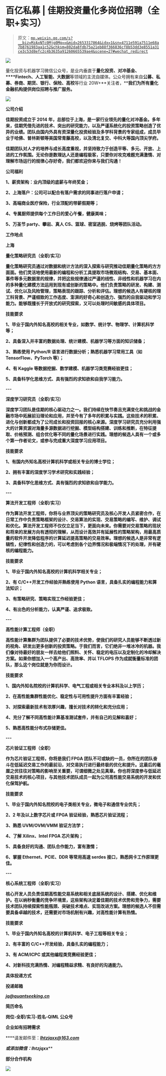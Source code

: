 # 百亿私募 | 佳期投资量化多岗位招聘（全职+实习）

> 原文：[`mp.weixin.qq.com/s?__biz=MzAxNTc0Mjg0Mg==&mid=2653317864&idx=1&sn=4711e591a7511e68a7b8761983aa1c52&chksm=802da8fdb75a21eb88f366836cf8b53dd3e8551a31ce3c53d8efc2c4b3635a91260665539ae4&scene=27#wechat_redirect`](http://mp.weixin.qq.com/s?__biz=MzAxNTc0Mjg0Mg==&mid=2653317864&idx=1&sn=4711e591a7511e68a7b8761983aa1c52&chksm=802da8fdb75a21eb88f366836cf8b53dd3e8551a31ce3c53d8efc2c4b3635a91260665539ae4&scene=27#wechat_redirect)

![](img/247594ba6833408941f5f7b4180369cc.png)

量化投资与机器学习微信公众号，是业内垂直于**量化投资、对冲基金、****Fintech、人工智能、大数据**等领域的主流自媒体。公众号拥有来自**公募、私募、券商、期货、银行、保险、高校**等行业 20W+**关注者，****我们为所有量化金融机构提供岗位招聘与推广服务。**

**![](img/9e3abf5d1c09be1749353f62540f7166.png)**

****公司介绍****

**佳期投资成立于 2014 年，总部位于上海，是一家行业领先的量化对冲基金。多年来，佳期凭借先进的技术、突出的研究能力，以及严谨系统化的投资策略创造了优异的业绩。团队由国内外具有资深量化投资经验及多学科背景的专家组成，成员毕业于哈佛、普林斯顿等美国常青藤高校，以及清北复交、中科大等国内顶尖学府。**

**佳期团队对人才的培养与成长高度重视，并坚持致力于创造平等、多元、开放、上进的工作氛围。无论你是数理达人还是编程极客，只要你对攻克难题充满激情、对理解市场运行的规律心存好奇，我们都欢迎你来与我们沟通！**

****公司福利****

**1、薪资架构：业内顶级的底薪与年终奖金；**

**2、上海落户：公司可以配合有落户需求的同事进行落户申请；**

**3、高端商业医疗保险，行业顶配的带薪假期等；**

**4、专属厨师提供每个工作日的爱心午餐，健康美味；**

**5、万圣节 party、攀岩、真人 CS、篮球、密室逃脱、烧烤等团队活动。**

****工作地点****

**上海**

****量化策略研究员（全职/实习）****

**量化策略研究员通过对数据和统计方法的深入探索与研究推动佳期量化策略的方方面面。他们灵活地使用最新的编程和分析工具提取市场微观结构、交易、基本面、事件等多元数据里的规律，并把这些规律通过严谨的线性、非线性和机器学习在内的多种量化建模方法运用到现有或创新的策略中。他们负责策略的研发、构建、测试、优化以及风险管理，策略表现的跟踪、分析和评估。理想的候选人有硬核的理工科背景、严谨细致的工作态度、澎湃的好奇心和创造力、强烈的自我驱动和学习能力。能够既擅长于开放式的研究探索，又可以处理时间敏感的具体项目。**

****技能要求****

**1、毕业于国内外知名高校的相关专业，如数学、统计学、物理学、计算机科学等；**

**2、具备深入并丰富的数据处理、统计建模、机器学习等方面的知识储备；**

**3、熟练使用 Python/R 语言进行数据分析；熟悉机器学习常用工具（如 TensorFlow、PyTorch 等）；**

**4、有 Kaggle 等数据挖掘、数学建模、机器学习类竞赛经验更佳；**

**5、具备科学化思维方式、具有强烈的求知欲和自我学习能力。** 

**---**

****深度学习研究员（全职/实习）****

**深度学习团队是佳期的核心驱动力之一。我们持续在快节奏且充满变化和挑战的金融市场中拓展前沿理论和应用，并至今有了多年的积累与实践。这些技术的积累、进化与创新都成为了公司成长和投资回报的核心来源。深度学习研究员充分利用强大的计算资源对海量多源数据进行挖掘、模型结构搭建、训练和推断，在特征提取、价格预测、组合优化等不同的量化场景进行实践。理想的候选人具有一个或多个第一作者论文，或参与完成重大深度学习应用项目。**

****技能要求****

**1、有国内外知名高校计算机科学或相关专业的博士学位；**

**2、拥有丰富的深度学习学术研究和实践经验；**

**3、具备科学化思维方式、具有强烈的求知欲和自学能力。**

**---**

****算法开发工程师（全职/实习）****

**作为算法开发工程师，你将与业界顶尖的策略研究员及核心开发人员紧密合作，在日常工作中负责策略框架的设计、交易算法的实现、交易策略的编写、维护、调试和优化。算法开发工程师不仅仅立足当下，更面向未来。你需要对交易策略的现状和将来的发展方向有透彻的理解，从而设计高效并有延展性的策略架构，用最高质量的软件开发降低程序的计算延迟提高策略的交易效率。理想的候选人是非常有逻辑性，纪律性和创造力的，可以考虑到各个边界情况和极端情况下的处理，并有硬核的编程能力。**

****技能要求****

**1、毕业于国内外知名高校的计算机科学相关专业；**

**2、有 C/C++开发工作经验并熟练使用 Python 语言，具备扎实的编程能力和算法知识；**

**3、有策略研究、策略实现工作经验更佳；**

**4、有出色的分析能力，认真严谨、追求极致。**

**---**

****高性能计算工程师（全职）****

**高性能计算集群为团队提供了必要的技术优势，使我们的研究人员能够不断透过新的视角、研发出更多创新的投资策略。于我们而言，它们绝非一堆冰冷的机器。我们像对待最好的朋友一样去给他们照料、关怀、稳定的电压以及定制化的冷却解决方案。如果你想加入一个高产出、高效率、并以 TFLOPS 作为成就衡量标准的团队，那么这个岗位就是为你而设计。**

****技能要求****

**1、国内外知名院校的计算机科学、电气工程或相关专业本科及以上学历；**

**2、在高性能集群性能优化、稳定性与可用性提升方面有丰富经验；**

**3、对探索最新技术有浓厚兴趣，擅长对技术的转化和充分应用；**

**4、充分了解不同高性能计算基准测试套件，并有自己的见解和喜好；**

**5、熟悉高性能分布式存储更佳。**

**---**

****芯片验证工程师（全职）****

**作为芯片验证工程师，你将是我们 FPGA 团队不可或缺的一员，你所在的团队奋斗在低延迟交易工作的最前沿，对交易执行进行最终极的优化和提升。这最后的毫厘之优往往对策略的影响至关重要，可谓细微之处见真章。你也将深度参与低延迟交易技术的核心项目，与其他技术团队成员一起为公司高性能交易系统的开发和优化保驾护航。**

****技能要求****

**1、毕业于国内外知名院校的电子类相关专业，微电子和通信专业优先；**

**2、2 年及以上数字芯片或 FPGA 验证经验，熟悉芯片验证流程；**

**3、熟悉 UVM/OVM/VMM 验证方法学；**

**4、了解 Xilinx、Intel FPGA 芯片架构；**

**5、具备良好的沟通、团队合作能力，富有激情；**

**6、掌握 Ethernet、PCIE、DDR 等常用高速 serdes 接口，熟悉网卡工作原理更佳。**

**---**

****核心系统工程师（全职/实习）****

**核心开发人员负责佳期高性能交易系统和相关底层系统的设计、搭建、优化和维护。在以纳秒衡量的竞争环境里，这些架构决定着佳期的技术优势和竞争力，需要技术团队持续探索性能瓶颈、突破技术难点、实现改进方案。理想的候选人不但需要具备卓越的技术，还需要对市场机制有兴趣，对高性能计算有热情。**

****技能要求****

**1、毕业于国内外知名高校的计算机科学、电子工程等相关专业；**

**2、有丰富的 C/C++开发经验，具备扎实的编程能力；**

**3、有 ACM/ICPC 或其他编程类竞赛经验更佳；**

**4、对新科技充满热情、对编程精益求精、有良好的沟通能力。**

****具体投递方式****

**投递邮箱**

*****jq@quantseeking.cn*****

****简历命名****

****岗位-全职/实习-姓名-QIML 公众号****

****企业如有招聘需求**** 

****请发邮件至：*****lhtzjqxx@163.com*****

*******或添加微信：********l******htz******jqxx*****

****部分合作机构****

**![](img/64e337a63453f110f36c218d3c690c04.png)**